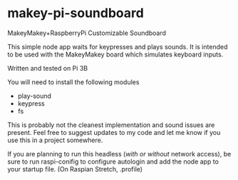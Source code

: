 # makey-pi-soundboard
MakeyMakey+RaspberryPi Customizable Soundboard

This simple node app waits for keypresses and plays sounds. It is intended to be used with the MakeyMakey board which simulates keyboard inputs. 

Written and tested on Pi 3B

You will need to install the following modules
- play-sound
- keypress
- fs

This is probably not the cleanest implementation and sound issues are present. Feel free to suggest updates to my code and let me know if you use this in a project somewhere.

If you are planning to run this headless (*with or without* network access), be sure to run raspi-conifig to configure autologin and add the node app to your startup file. (On Raspian Stretch, .profile)
